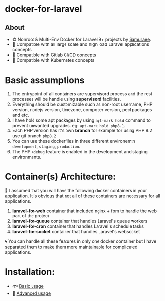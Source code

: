 # docker-for-laravel

## About

- :copyright: Nonroot & Multi-Env Docker for Laravel 9+ projects by [Samuraee](https://github.com/samuraee).
- :dragon_face: Compatible with all large scale and high load Laravel applications concepts
- :dragon_face: Compatible with Gitlab CI/CD concepts
- :dragon_face: Compatible with Kubernetes concepts

# Basic assumptions
1. The entrypoint of all containers are supervisord process and the rest processes will be handle using **supervisord** facilities.
2. Everything should be customizable such as non-root username, PHP version, nodejs version, timezone, composer version, pecl packages and etc.
3. I have hold some apt packages by using `apt-mark hold` command to prevent unwanted upgrades. eg: `apt-mark hold php8.1`.
4. Each PHP version has it's own **branch** for example for using PHP 8.2 use git branch `php8.2`
5. You can use these dockerfiles in three different environemtn `development`, `staging`, `production`.
6. The PHP `xdebug` feature is enabled in the development and staging environments.

# Container(s) Architecture:
:tophat: I assumed that you will have the following docker containers in your application. It is obvious that not all of these containers are necessary for all applications.
1. **laravel-for-web** container that included nginx + fpm to handle the web part of the project
2. **laravel-for-queue** container that handles Laravel's queue workers
3. **laravel-for-cron** container that handles Laravel's schedule tasks
4. **laravel-for-socket** container that handles Laravel's websocket

:cyclone: You can handle all these features in only one docker container but I have separated 
them to make them more maintainable for complicated applications.

# Installation:
- :fish: [Basic usage](https://github.com/samuraee/docker-for-laravel/blob/master/BASIC_USAGE.md)
- :whale2: [Advanced usage](https://github.com/samuraee/docker-for-laravel/blob/master/PRO_USAGE.md)